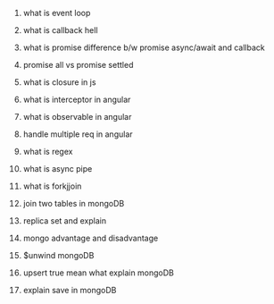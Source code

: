 1. what is event loop

2. what is callback hell

3. what is promise difference b/w promise async/await and callback

4. promise all vs promise settled

5. what is closure in js

6. what is interceptor in angular

7. what is observable in angular

8. handle multiple req in angular

9. what is regex

10. what is async pipe

11. what is forkjjoin

12. join two tables in mongoDB

13. replica set and explain

14. mongo advantage and disadvantage

15. $unwind mongoDB

15. upsert true mean what explain mongoDB

16. explain save in mongoDB